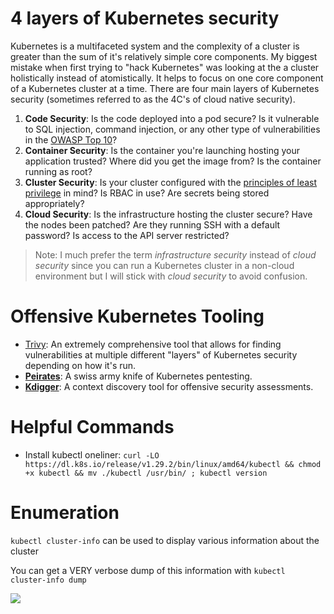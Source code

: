 # 4 layers of Kubernetes security
Kubernetes is a multifaceted system and the complexity of a cluster is greater than the sum of it's relatively simple core components. My biggest mistake when first trying to "hack Kubernetes" was looking at the a cluster holistically instead of atomistically. It helps to focus on one core component of a Kubernetes cluster at a time. There are four main layers of Kubernetes security (sometimes referred to as the 4C's of cloud native security). 
1. **Code Security**: Is the code deployed into a pod secure? Is it vulnerable to SQL injection, command injection, or any other type of vulnerabilities in the [OWASP Top 10](https://owasp.org/www-project-top-ten/)?
2. **Container Security**: Is the container you're launching hosting your application trusted? Where did you get the image from? Is the container running as root? 
3. **Cluster Security**: Is your cluster configured with the [principles of least privilege](https://www.cyberark.com/what-is/least-privilege/) in mind? Is RBAC in use? Are secrets being stored appropriately?
4. **Cloud Security**: Is the infrastructure hosting the cluster secure? Have the nodes been patched? Are they running SSH with a default password? Is access to the API server restricted? 

> Note: I much prefer the term *infrastructure security* instead of *cloud security* since you can run a Kubernetes cluster in a non-cloud environment but I will stick with *cloud security*  to avoid confusion.
# Offensive Kubernetes Tooling
- [Trivy](https://github.com/aquasecurity/trivy): An extremely comprehensive tool that allows for finding vulnerabilities at multiple different "layers" of Kubernetes security depending on how it's run.
- **[Peirates](https://github.com/inguardians/peirates)**: A swiss army knife of Kubernetes pentesting.
- **[Kdigger](https://github.com/quarkslab/kdigger)**: A context discovery tool for offensive security assessments.

# Helpful Commands

- Install kubectl oneliner: `curl -LO https://dl.k8s.io/release/v1.29.2/bin/linux/amd64/kubectl && chmod +x kubectl && mv ./kubectl /usr/bin/ ; kubectl version`

# Enumeration
`kubectl cluster-info` can be used to display various information about the cluster

You can get a VERY verbose dump of this information with `kubectl cluster-info dump`

![](../images/Pasted%20image%2020240404130658.png)

